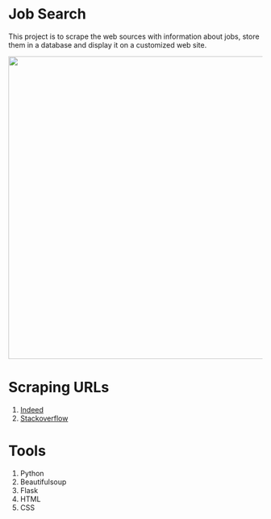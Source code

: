 # Job Search

This project is to scrape the web sources with information about jobs, store them in a database and display it on a customized web site.


<img width="600" src="https://media.giphy.com/media/DoDHTqoofxclukheU7/giphy.gif">

# Scraping URLs

1. [Indeed](https://www.indeed.com/)
2. [Stackoverflow](https://stackoverflow.com/jobs)

# Tools

1. Python
2. Beautifulsoup
3. Flask
4. HTML
5. CSS

 
